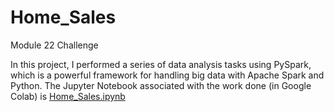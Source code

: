 # Home_Sales
Module 22 Challenge

In this project, I performed a series of data analysis tasks using PySpark, which is a powerful framework for handling big data with Apache Spark and Python. The Jupyter Notebook associated with the work done (in Google Colab) is [Home_Sales.ipynb]()

